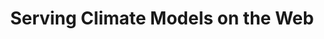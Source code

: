 ---
layout: post
title: "Serving Climate Models on the Web"
description: "Deploying a web based configuration system for a climate model on the web"
thumb_image: "documentation/sample-image.jpg"
tags: [javascript, jquery, ajax]
---